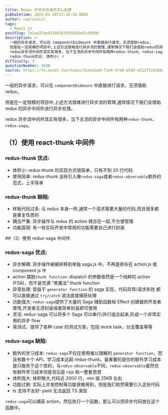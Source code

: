 ```yaml
---
title: Redux 中异步的请求怎么处理
pubDatetime: 2022-01-16T23:26:34.000Z
author: caorushizi
tags:
  - React.js
postSlug: 7a2aa37ae4329d163fb1b19a42c95b96
description: >-
  一般的异步请求，可以在 componentDidmount 中直接进⾏请求，⽆须借助redux。
  但是在⼀定规模的项⽬中,上述⽅法很难进⾏异步流的管理,通常情况下我们会借助redux的异步中间件进⾏异步处理。
  redux异步流中间件其实有很多，当下主流的异步中间件有两种redux-thunk、redux-saga。 （1）使用react-thunk中间件
  redux-thunk优点: 体积⼩: r
difficulty: 3
questionNumber: 1638
source: https://fe.ecool.fun/topic/5c4ea1e0-f1e4-4710-a5dd-e51277c83d9c
---
```


一般的异步请求，可以在 `componentDidmount` 中直接进⾏请求，⽆须借助 redux。

但是在⼀定规模的项⽬中,上述⽅法很难进⾏异步流的管理,通常情况下我们会借助 redux 的异步中间件进⾏异步处理。

redux 异步流中间件其实有很多，当下主流的异步中间件有两种`redux-thunk`、`redux-saga`。

## （1）使用 react-thunk 中间件

### redux-thunk 优点:

- 体积⼩: redux-thunk 的实现⽅式很简单，只有不到 20 ⾏代码
- 使⽤简单: redux-thunk 没有引⼊像`redux-saga`或者`redux-observable`额外的范式，上⼿简单

### redux-thunk 缺陷:

- 样板代码过多: 与 redux 本身⼀样,通常⼀个请求需要⼤量的代码,⽽且很多都是重复性质的
- 耦合严重: 异步操作与 redux 的 action 偶合在⼀起,不⽅便管理
- 功能孱弱: 有⼀些实际开发中常⽤的功能需要⾃⼰进⾏封装

##（2）使用 redux-saga 中间件

### redux-saga 优点:

- 异步解耦: 异步操作被被转移到单独 saga.js 中，不再是掺杂在 action.js 或 component.js 中
- action 摆脱`thunk function`: dispatch 的参数依然是⼀个纯粹的 action (FSA)，⽽不是充满 “⿊魔法” thunk function
- 异常处理: 受益于 `generator function` 的 saga 实现，代码异常/请求失败 都可以直接通过 `try/catch` 语法直接捕获处理
- 功能强⼤: `redux-saga`提供了⼤量的 Saga 辅助函数和 Effect 创建器供开发者使⽤,开发者⽆须封装或者简单封装即可使⽤
- 灵活: redux-saga 可以将多个 Saga 可以串⾏/并⾏组合起来,形成⼀个⾮常实⽤的异步 flow
- 易测试，提供了各种 case 的测试⽅案，包括 mock task，分⽀覆盖等等

### redux-saga 缺陷:

- 额外的学习成本: `redux-saga`不仅在使⽤难以理解的 `generator function`，⽽且有数⼗个 API，学习成本远超 redux-thunk。最重要的是你的额外学习成本是只服务于这个库的，与`redux-observable`不同，`redux-observable`虽然也有额外学习成本但是背后是 rxjs 和⼀整套思想
- 体积庞⼤: 体积略⼤,代码近 2000 ⾏，min 版 25KB 左右
- 功能过剩: 实际上并发控制等功能很难⽤到，但是我们依然需要引⼊这些代码
- ts ⽀持不友好: yield ⽆法返回 TS 类型

`redux-saga`可以捕获 action，然后执行一个函数，那么可以把异步代码放在这个函数中。
